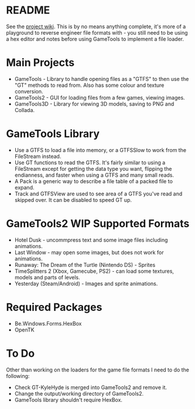 # README #

See the [project wiki](http://jasonharley2o.com/wiki/doku.php?id=start). This is by no means anything complete, it's more of a playground to reverse engineer file formats with - you still need to be using a hex editor and notes before using GameTools to implement a file loader.

# Main Projects #
* GameTools - Library to handle opening files as a "GTFS" to then use the "GT" methods to read from. Also has some colour and texture conversion.
* GameTools2 - GUI for loading files from a few games, viewing images.
* GameTools3D - Library for viewing 3D models, saving to PNG and Collada.

# GameTools Library #
* Use a GTFS to load a file into memory, or a GTFSSlow to work from the FileStream instead.
* Use GT functions to read the GTFS. It's fairly similar to using a FileStream except for getting the data type you want, flipping the endianness, and faster when using a GTFS and many small reads.
* A Pack is a generic way to describe a file table of a packed file to expand.
* Track and GTFSView are used to see area of a GTFS you've read and skipped over. It can be disabled to speed GT up.

# GameTools2 WIP Supported Formats #
* Hotel Dusk - uncommpress text and some image files including animations.
* Last Window - may open some images, but does not work for animations.
* Runaway: The Dream of the Turtle (Nintendo DS) - Sprites
* TimeSplitters 2 (Xbox, Gamecube, PS2) - can load some textures, models and parts of levels.
* Yesterday (Steam/Android) - Images and sprite animations.

# Required Packages #
* Be.Windows.Forms.HexBox
* OpenTK

# To Do #
Other than working on the loaders for the game file formats I need to do the following:
* Check GT-KyleHyde is merged into GameTools2 and remove it.
* Change the output/working directory of GameTools2.
* GameTools library shouldn't require HexBox.